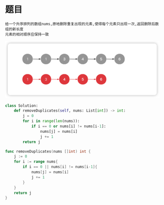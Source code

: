 <!--
 * @Date: 2023-02-28 13:56:28
 * @Author: Bruce
 * @Description: Solve the problem of leetcode 26
-->
# 题目

```
给一个升序排列的数组nums,原地删除重复出现的元素,使得每个元素只出现一次,返回删除后数组的新长度
元素的相对顺序应保持一致
```

<img src="./../images/simple/26/26.png">

```Python
class Solution:
    def removeDuplicates(self, nums: List[int]) -> int:
        j = 0
        for i in range(len(nums)):
            if i == 0 or nums[i] != nums[i-1]:
                nums[j] = nums[i]
                j += 1
        return j
```

```Go
func removeDuplicates(nums []int) int {
    j := 0
    for i := range nums{
        if i == 0 || nums[i] != nums[i-1]{
            nums[j] = nums[i]
            j += 1
        }
    }
    return j
}
```